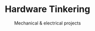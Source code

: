 ---
title: "Hardware Tinkering"
image_src: /hobbies/tinkering.svg
subtitle: "Mechanical & electrical projects"
description: "I will assuredly enjoy any physics-based project with real-world applications."
more_path: /hobbies/tinkering/
priority: 3
---